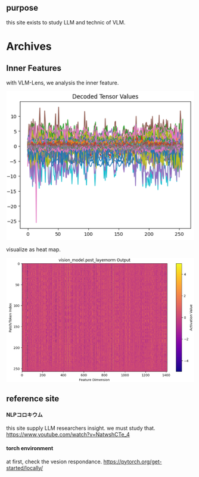 ## purpose

this site exists to study LLM and technic of VLM.

# Archives

## Inner Features

with VLM-Lens, we analysis the inner feature.

![1760831191065](image/README/1760831191065.png)

visualize as heat map.

![1760833255365](image/README/1760833255365.png)



## reference site

#### NLPコロキウム

this site supply LLM researchers insight.
we must study that.
https://www.youtube.com/watch?v=NatwshCTe_4

#### torch environment

at first, check the vesion respondance.
https://pytorch.org/get-started/locally/
